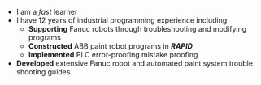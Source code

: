 - I am a *fast* learner
- I have 12 years of industrial programming experience including
  - **Supporting** Fanuc robots through troubleshooting and modifying programs
  - **Constructed** ABB paint robot programs in ***RAPID***
  - **Implemented** PLC error-proofing mistake proofing
- **Developed** extensive Fanuc robot and automated paint system trouble shooting guides
